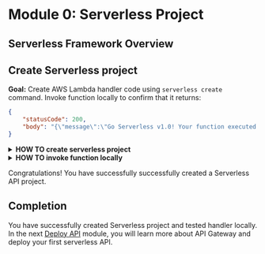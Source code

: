 # Module 0: Serverless Project

<!-- TODO: Add introduction. -->

## Serverless Framework Overview

<!-- TODO: Add Serverless framework overview. -->

## Create Serverless project

**Goal:** Create AWS Lambda handler code using `serverless create` command. Invoke function locally to confirm that it returns:

```json
{
    "statusCode": 200,
    "body": "{\"message\":\"Go Serverless v1.0! Your function executed successfully!\",\"input\":\"\"}"
}
```

<!-- TODO: Add info about handler result: API Gateway lambda-proxy etc. -->

<details>
<summary><b>HOW TO create serverless project</b></summary>

Create a directory for your serverless project.

```
mkdir workshop
cd workshop
```

Initialise the project running `npm init`. Name the project accordingly and accept the rest of the defaults.

Lets install the serverless framework in our project.

`npm install --save-dev serverless`

Add `serverless` to the scripts in _package.json_:

```json
  "scripts": {
    //...
    "serverless": "serverless",
    //...
  }
```

Create nodejs Serverless project using one of the default templates:
`npm run serverless -- create --template aws-nodejs`

See more information about `serverless create` command on [CLI documentation](https://serverless.com/framework/docs/providers/aws/cli-reference/create/) page.
</details>

<details>
<summary><b>HOW TO invoke function locally</b></summary>

Run `invoke local` command:

`npm run serverless -- invoke local --function hello`

See more information about `invoke local` command on [CLI documentation](https://serverless.com/framework/docs/providers/aws/cli-reference/invoke-local/) page.
</details>

Congratulations! You have successfully successfully created a Serverless API project.

## Completion

You have successfully created Serverless project and tested handler locally. In the next [Deploy API](../1_Deploy) module, you will learn more about API Gateway and deploy your first serverless API.
